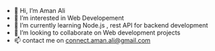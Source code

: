 - 👋 Hi, I’m Aman Ali
- 👀 I’m interested in Web Developement
- 🌱 I’m currently learning Node.js , rest API for backend development
- 💞️ I’m looking to collaborate on Web development projects
- 📫 contact me on connect.aman.ali@gmail.com

<!---
AmanAli28/AmanAli28 is a ✨ special ✨ repository because its `README.md` (this file) appears on your GitHub profile.
You can click the Preview link to take a look at your changes.
--->

